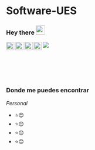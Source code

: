 # Software-UES

### Hey there <img src="https://media.giphy.com/media/hvRJCLFzcasrR4ia7z/giphy.gif" width="25px">

<a href="https://twitter.com/hebertdev1">
  <img align="left" alt="hebert villafuerte | Twitter" width="22px" src="https://cdn.jsdelivr.net/npm/simple-icons@v3/icons/twitter.svg" />
</a>

<a href="https://www.linkedin.com/in/hebertdev/">
  <img align="left" alt="hebertdev1 LinkdeIN" width="22px" src="https://cdn.jsdelivr.net/npm/simple-icons@v3/icons/linkedin.svg" />
</a>

<a href="https://www.instagram.com/hebertdev1/">
  <img align="left" alt="Hebertdev1 Instagram" width="22px" src="https://cdn.jsdelivr.net/npm/simple-icons@v3/icons/instagram.svg" />
</a>

<a href="https://www.youtube.com/channel/UCvVxuO28XPe-fC6khHyAA_Q">
  <img align="left" alt="Hebertdev1 Youtube" width="22px" src="https://cdn.jsdelivr.net/npm/simple-icons@v3/icons/youtube.svg" />
</a>

![](https://visitor-badge.glitch.me/badge?page_id=hebertdev1.hebertdev1)

<br />


<br />
<br />


  
<br />


### Donde me puedes encontrar

_Personal_
* :star::blush: 
* :star::blush: 
* :star::blush: 
* :star::blush: 
